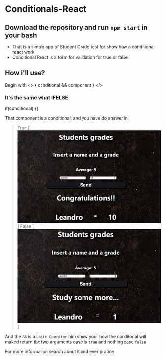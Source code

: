 # Conditionals-React


## Download the repository and run `npm start`  in your bash

- That is  a simple app of Student Grade test for show how a conditional react work
- Conditional React is a form for validation for true or false

## How i'll use?

Begin with 
<>
{
conditional &&
component
}
</>

### It's the same what IFELSE

if(conditional) {}

That component is a conditional, and you have do answer in

> True
[![True](https://raw.githubusercontent.com/leanluizz/Conditionals-React/principal/src/images/true.png)]
> False
[![False](https://raw.githubusercontent.com/leanluizz/Conditionals-React/principal/src/images/false.png)]

And the `&&` is a `Logic Operator` him show your how the conditonal will maked return the two arguments case is `true` and nothing case `false`

For more information search about it and ever pratice
